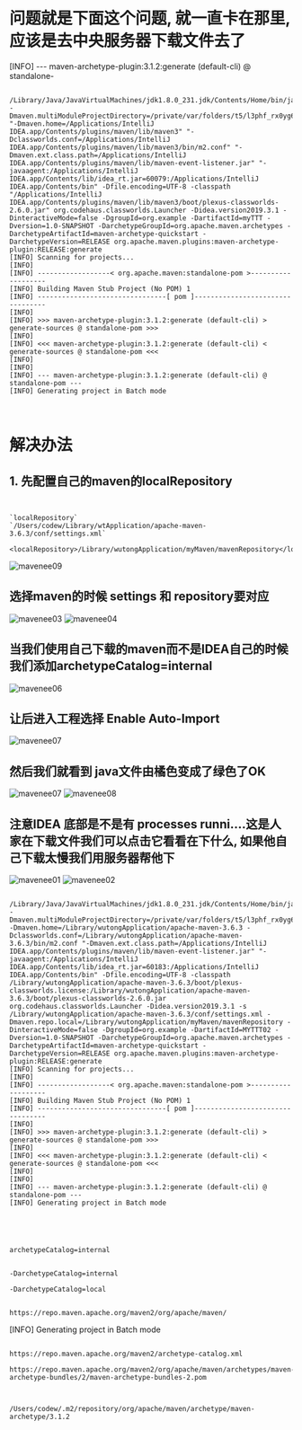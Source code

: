 # 问题就是下面这个问题, 就一直卡在那里, 应该是去中央服务器下载文件去了
  [INFO] --- maven-archetype-plugin:3.1.2:generate (default-cli) @ standalone-


```

/Library/Java/JavaVirtualMachines/jdk1.8.0_231.jdk/Contents/Home/bin/java -Dmaven.multiModuleProjectDirectory=/private/var/folders/t5/l3phf_rx0yg62sn_9z844l780000gn/T/archetypetmp "-Dmaven.home=/Applications/IntelliJ IDEA.app/Contents/plugins/maven/lib/maven3" "-Dclassworlds.conf=/Applications/IntelliJ IDEA.app/Contents/plugins/maven/lib/maven3/bin/m2.conf" "-Dmaven.ext.class.path=/Applications/IntelliJ IDEA.app/Contents/plugins/maven/lib/maven-event-listener.jar" "-javaagent:/Applications/IntelliJ IDEA.app/Contents/lib/idea_rt.jar=60079:/Applications/IntelliJ IDEA.app/Contents/bin" -Dfile.encoding=UTF-8 -classpath "/Applications/IntelliJ IDEA.app/Contents/plugins/maven/lib/maven3/boot/plexus-classworlds-2.6.0.jar" org.codehaus.classworlds.Launcher -Didea.version2019.3.1 -DinteractiveMode=false -DgroupId=org.example -DartifactId=myTTT -Dversion=1.0-SNAPSHOT -DarchetypeGroupId=org.apache.maven.archetypes -DarchetypeArtifactId=maven-archetype-quickstart -DarchetypeVersion=RELEASE org.apache.maven.plugins:maven-archetype-plugin:RELEASE:generate
[INFO] Scanning for projects...
[INFO] 
[INFO] ------------------< org.apache.maven:standalone-pom >-------------------
[INFO] Building Maven Stub Project (No POM) 1
[INFO] --------------------------------[ pom ]---------------------------------
[INFO] 
[INFO] >>> maven-archetype-plugin:3.1.2:generate (default-cli) > generate-sources @ standalone-pom >>>
[INFO] 
[INFO] <<< maven-archetype-plugin:3.1.2:generate (default-cli) < generate-sources @ standalone-pom <<<
[INFO] 
[INFO] 
[INFO] --- maven-archetype-plugin:3.1.2:generate (default-cli) @ standalone-pom ---
[INFO] Generating project in Batch mode



```



# 解决办法

## 1. 先配置自己的maven的localRepository

```


`localRepository`
`/Users/codew/Library/wtApplication/apache-maven-3.6.3/conf/settings.xml`

<localRepository>/Library/wutongApplication/myMaven/mavenRepository</localRepository>
```

![mavenee09](images/mavenee09.png)


## 选择maven的时候 settings 和 repository要对应

![mavenee03](images/mavenee03.png)
![mavenee04](images/mavenee04.png)

## 当我们使用自己下载的maven而不是IDEA自己的时候我们添加archetypeCatalog=internal
![mavenee06](images/mavenee06.png)

## 让后进入工程选择 Enable Auto-Import

![mavenee07](images/mavenee07.png)

## 然后我们就看到 java文件由橘色变成了绿色了OK
![mavenee07](images/mavenee07.png)
![mavenee08](images/mavenee08.png)

## 注意IDEA 底部是不是有 processes runni....这是人家在下载文件我们可以点击它看看在下什么, 如果他自己下载太慢我们用服务器帮他下

![mavenee01](images/mavenee01.png)
![mavenee02](images/mavenee02.png)





```

/Library/Java/JavaVirtualMachines/jdk1.8.0_231.jdk/Contents/Home/bin/java -Dmaven.multiModuleProjectDirectory=/private/var/folders/t5/l3phf_rx0yg62sn_9z844l780000gn/T/archetypetmp -Dmaven.home=/Library/wutongApplication/apache-maven-3.6.3 -Dclassworlds.conf=/Library/wutongApplication/apache-maven-3.6.3/bin/m2.conf "-Dmaven.ext.class.path=/Applications/IntelliJ IDEA.app/Contents/plugins/maven/lib/maven-event-listener.jar" "-javaagent:/Applications/IntelliJ IDEA.app/Contents/lib/idea_rt.jar=60183:/Applications/IntelliJ IDEA.app/Contents/bin" -Dfile.encoding=UTF-8 -classpath /Library/wutongApplication/apache-maven-3.6.3/boot/plexus-classworlds.license:/Library/wutongApplication/apache-maven-3.6.3/boot/plexus-classworlds-2.6.0.jar org.codehaus.classworlds.Launcher -Didea.version2019.3.1 -s /Library/wutongApplication/apache-maven-3.6.3/conf/settings.xml -Dmaven.repo.local=/Library/wutongApplication/myMaven/mavenRepository -DinteractiveMode=false -DgroupId=org.example -DartifactId=MYTTT02 -Dversion=1.0-SNAPSHOT -DarchetypeGroupId=org.apache.maven.archetypes -DarchetypeArtifactId=maven-archetype-quickstart -DarchetypeVersion=RELEASE org.apache.maven.plugins:maven-archetype-plugin:RELEASE:generate
[INFO] Scanning for projects...
[INFO] 
[INFO] ------------------< org.apache.maven:standalone-pom >-------------------
[INFO] Building Maven Stub Project (No POM) 1
[INFO] --------------------------------[ pom ]---------------------------------
[INFO] 
[INFO] >>> maven-archetype-plugin:3.1.2:generate (default-cli) > generate-sources @ standalone-pom >>>
[INFO] 
[INFO] <<< maven-archetype-plugin:3.1.2:generate (default-cli) < generate-sources @ standalone-pom <<<
[INFO] 
[INFO] 
[INFO] --- maven-archetype-plugin:3.1.2:generate (default-cli) @ standalone-pom ---
[INFO] Generating project in Batch mode



```




```


archetypeCatalog=internal


-DarchetypeCatalog=internal

-DarchetypeCatalog=local


https://repo.maven.apache.org/maven2/org/apache/maven/

```




[INFO] Generating project in Batch mode

```

https://repo.maven.apache.org/maven2/archetype-catalog.xml

https://repo.maven.apache.org/maven2/org/apache/maven/archetypes/maven-archetype-bundles/2/maven-archetype-bundles-2.pom



/Users/codew/.m2/repository/org/apache/maven/archetype/maven-archetype/3.1.2


```

